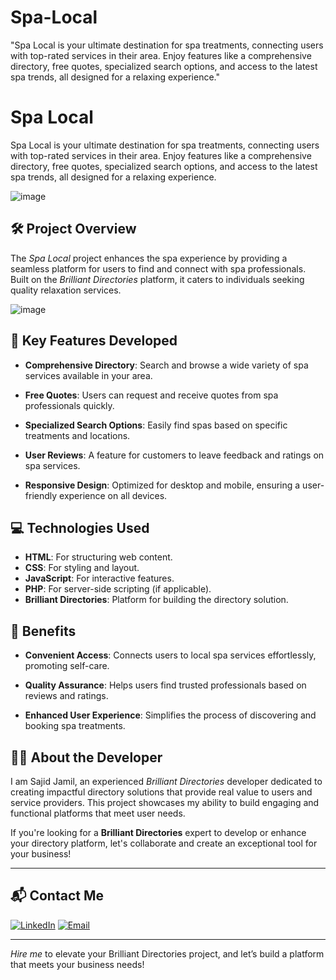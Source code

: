 # Spa-Local
"Spa Local is your ultimate destination for spa treatments, connecting users with top-rated services in their area. Enjoy features like a comprehensive directory, free quotes, specialized search options, and access to the latest spa trends, all designed for a relaxing experience."
# Spa Local

Spa Local is your ultimate destination for spa treatments, connecting users with top-rated services in their area. Enjoy features like a comprehensive directory, free quotes, specialized search options, and access to the latest spa trends, all designed for a relaxing experience.

![image](https://github.com/user-attachments/assets/69abaae2-7d19-4d07-8a92-b76d0b1b4db8)

## 🛠 Project Overview

The *Spa Local* project enhances the spa experience by providing a seamless platform for users to find and connect with spa professionals. Built on the *Brilliant Directories* platform, it caters to individuals seeking quality relaxation services.

![image](https://github.com/user-attachments/assets/ecc53aef-d7ab-4476-ac7f-66e038d3f3a5)


## 🚀 Key Features Developed

- **Comprehensive Directory**: Search and browse a wide variety of spa services available in your area.

- **Free Quotes**: Users can request and receive quotes from spa professionals quickly.

- **Specialized Search Options**: Easily find spas based on specific treatments and locations.

- **User Reviews**: A feature for customers to leave feedback and ratings on spa services.

- **Responsive Design**: Optimized for desktop and mobile, ensuring a user-friendly experience on all devices.

## 💻 Technologies Used

- **HTML**: For structuring web content.
- **CSS**: For styling and layout.
- **JavaScript**: For interactive features.
- **PHP**: For server-side scripting (if applicable).
- **Brilliant Directories**: Platform for building the directory solution.

## 🌟 Benefits

- **Convenient Access**: Connects users to local spa services effortlessly, promoting self-care.

- **Quality Assurance**: Helps users find trusted professionals based on reviews and ratings.

- **Enhanced User Experience**: Simplifies the process of discovering and booking spa treatments.

## 👨‍💻 About the Developer

I am Sajid Jamil, an experienced *Brilliant Directories* developer dedicated to creating impactful directory solutions that provide real value to users and service providers. This project showcases my ability to build engaging and functional platforms that meet user needs.

If you're looking for a **Brilliant Directories** expert to develop or enhance your directory platform, let's collaborate and create an exceptional tool for your business!

---

## 📬 Contact Me

[![LinkedIn](https://img.shields.io/badge/LinkedIn-Connect-blue?style=for-the-badge&logo=linkedin)](https://www.linkedin.com/in/sajid-jamil/)
[![Email](https://img.shields.io/badge/Email-Contact%20Me-orange?style=for-the-badge&logo=gmail)](mailto:sajidjamil.met@gmail.com)

---

*Hire me* to elevate your Brilliant Directories project, and let’s build a platform that meets your business needs!
